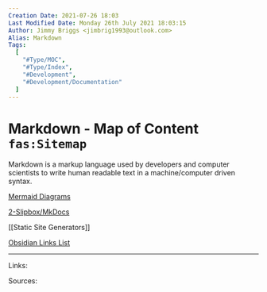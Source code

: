```yaml
---
Creation Date: 2021-07-26 18:03
Last Modified Date: Monday 26th July 2021 18:03:15
Author: Jimmy Briggs <jimbrig1993@outlook.com>
Alias: Markdown
Tags:
  [
    "#Type/MOC",
    "#Type/Index",
    "#Development",
    "#Development/Documentation"
  ]
---
```


# Markdown - Map of Content `fas:Sitemap`

Markdown is a markup language used by developers and computer scientists to write human readable text in a machine/computer driven syntax.

[Mermaid Diagrams](Mermaid%20Diagrams.md)

[2-Slipbox/MkDocs](MkDocs.md)

[[Static Site Generators]]

[Obsidian Links List](Obsidian%20Links%20List.md)

***

Links: 

Sources:



